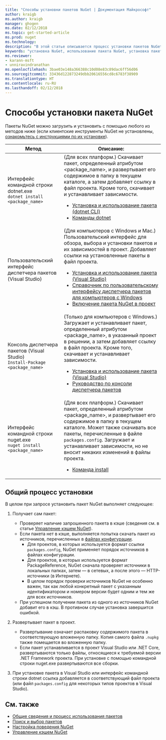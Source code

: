 ```yaml
---
title: "Способы установки пакетов NuGet | Документация Майкрософт"
author: kraigb
ms.author: kraigb
manager: ghogen
ms.date: 02/12/2018
ms.topic: get-started-article
ms.prod: nuget
ms.technology: 
description: "В этой статье описывается процесс установки пакетов NuGet в проект, включая процессы на диске и все происходящее с применимыми файлами проекта."
keywords: "установка NuGet, использование пакета NuGet, установка пакетов NuGet, ссылки на пакеты NuGet"
ms.reviewer:
- karann-msft
- unniravindranathan
ms.openlocfilehash: 3bae03e148a366388c10d08e83c89dac6ff56d06
ms.sourcegitcommit: 33436d122873249dbb20616556cd8c6783f38909
ms.translationtype: HT
ms.contentlocale: ru-RU
ms.lasthandoff: 02/12/2018
---
```

# <a name="different-ways-to-install-a-nuget-package"></a>Способы установки пакета NuGet

Пакеты NuGet можно загрузить и установить с помощью любого из методов ниже (если клиентские инструменты NuGet не установлены, [ознакомьтесь с инструкциями по их установке](../install-nuget-client-tools.md)).

| Метод | Описание: |
| --- | --- |
| Интерфейс командной строки dotnet.exe<br/>`dotnet install <package_name>` | (Для всех платформ.) Скачивает пакет, определенный атрибутом \<package_name\>, и развертывает его содержимое в папку в текущем каталоге, а затем добавляет ссылку в файл проекта. Кроме того, скачивает и устанавливает зависимости.<ul><li>[Установка и использование пакета (dotnet CLI)](../quickstart/install-and-use-a-package-using-the-dotnet-cli.md)</li><li>[Команды dotnet](../tools/dotnet-commands.md)</li></ul> |
| Пользовательский интерфейс диспетчера пакетов (Visual Studio) | (Для компьютеров с Windows и Mac.) Пользовательский интерфейс для обзора, выбора и установки пакетов и их зависимостей в проект. Добавляет ссылки на установленные пакеты в файл проекта.<ul><li>[Установка и использование пакета (Visual Studio)](../quickstart/install-and-use-a-package-in-visual-studio.md)</li><li>[Справочник по пользовательскому интерфейсу диспетчера пакетов для компьютеров с Windows](../tools/package-manager-ui.md)</li><li>[Включение пакета NuGet в проект](/visualstudio/mac/nuget-walkthrough)</li></ul> |
| Консоль диспетчера пакетов (Visual Studio)<br/>`Install-Package <package_name>` | (Только для компьютеров с Windows.) Загружает и устанавливает пакет, определенный атрибутом \<package_name\>, в указанный проект в решении, а затем добавляет ссылку в файл проекта. Кроме того, скачивает и устанавливает зависимости.<ul><li>[Установка и использование пакета (Visual Studio)](../quickstart/install-and-use-a-package-in-visual-studio.md)</li><li>[Руководство по консоли диспетчера пакетов](../tools/package-manager-console.md)</li></ul> |
| Интерфейс командной строки nuget.exe<br/>`nuget install <package_name>` | (Для всех платформ.) Скачивает пакет, определенный атрибутом \<package_name\>, и развертывает его содержимое в папку в текущем каталоге. Может также скачивать все пакеты, перечисленные в файле `packages.config`. Загружает и устанавливает зависимости, но не вносит никаких изменений в файлы проекта.<ul><li>[Команда install](../tools/cli-ref-install.md)</li></ul> |

## <a name="general-install-process"></a>Общий процесс установки

В целом при запросе установить пакет NuGet выполняет следующее:

1. Получает сам пакет:
    - Проверяет наличие запрошенного пакета в кэше (сведения см. в статье [Управление кэшем NuGet](managing-the-nuget-cache.md)).
    - Если пакета нет в кэше, выполняется попытка скачать пакет из источников, перечисленных в [файлах конфигурации](Configuring-NuGet-Behavior.md).
      - Для проектов, в которых используется формат ссылки `packages.config`, NuGet применяет порядок источников в файлах конфигурации.
      - Для проектов, в которых используется формат PackageReference, NuGet сначала проверяет источники в локальных папках, затем — в сетевых, а после этого — HTTP-источники (в Интернете).
      - В целом порядок проверки источников NuGet не особенно важен, так как любой конкретный пакет с указанным идентификатором и номером версии будет одним и тем же для всех источников.
    - При успешном получении пакета из одного из источников NuGet добавит его в кэш. В противном случае установка завершится ошибкой.

1. Развертывает пакет в проект.
    - Развертывание означает распаковку содержимого пакета в соответствующую вложенную папку. Копия самого файла `.nupkg` также помещается во вложенную папку.
    - Если пакет устанавливается в проект Visual Studio или .NET Core, развертываются только файлы, относящиеся к требуемой версии .NET Framework проекта. При установке с помощью командной строки nuget.exe развертываются все сборки.

1. При установке пакета в Visual Studio или интерфейс командной строки dotnet ссылка добавляется в соответствующий файл проекта (или файл `packages.config` для некоторых типов проектов в Visual Studio).

## <a name="related-topics"></a>См. также

- [Общие сведения и процесс использования пакетов](../consume-packages/overview-and-workflow.md)
- [Поиск и выбор пакетов](../consume-packages/finding-and-choosing-packages.md)
- [Настройка поведения NuGet](../consume-packages/configuring-nuget-behavior.md)
- [Управление кэшем NuGet](managing-the-nuget-cache.md)
